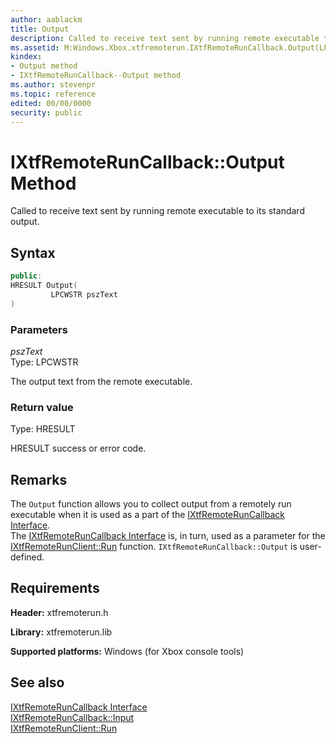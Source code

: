 ```yaml
---
author: aablackm
title: Output
description: Called to receive text sent by running remote executable to its standard output.
ms.assetid: M:Windows.Xbox.xtfremoterun.IXtfRemoteRunCallback.Output(LPCWSTR)
kindex:
- Output method
- IXtfRemoteRunCallback--Output method
ms.author: stevenpr
ms.topic: reference
edited: 00/00/0000
security: public
---
```


# IXtfRemoteRunCallback::Output Method
Called to receive text sent by running remote executable to its standard output.
  

<a id="syntaxSection"></a>
## Syntax  

```cpp
public:
HRESULT Output(
         LPCWSTR pszText
)  
```

<a id="ID4EG"></a>


<a id="parametersSection"></a> 
### Parameters  

*pszText*  
Type: LPCWSTR 

The output text from the remote executable.

<a id="ID4EP"></a>

  
<a id="retvalSection"></a> 
### Return value  
Type: HRESULT 

HRESULT success or error code.

<a id="remarks"></a>
## Remarks

The `Output` function allows you to collect output from a remotely run executable when it is used as a part of the [IXtfRemoteRunCallback Interface](../interfaces/ixtfremoteruncallback.md).  
The [IXtfRemoteRunCallback Interface](../interfaces/ixtfremoteruncallback.md) is, in turn, used as a parameter for the [IXtfRemoteRunClient::Run](../../IXtfRemoteRunClient/methods/ixtfremoterunclient_run.md) function. 
`IXtfRemoteRunCallback::Output` is user-defined.  

<a id="requirements"></a>
## Requirements  

**Header:** xtfremoterun.h  

**Library:** xtfremoterun.lib  
  
**Supported platforms:** Windows (for Xbox console tools)  
  
## See also

[IXtfRemoteRunCallback Interface](../interfaces/ixtfremoteruncallback.md)  
[IXtfRemoteRunCallback::Input](ixtfremoteruncallback_input.md)  
[IXtfRemoteRunClient::Run](../../IXtfRemoteRunClient/methods/ixtfremoterunclient_run.md)  